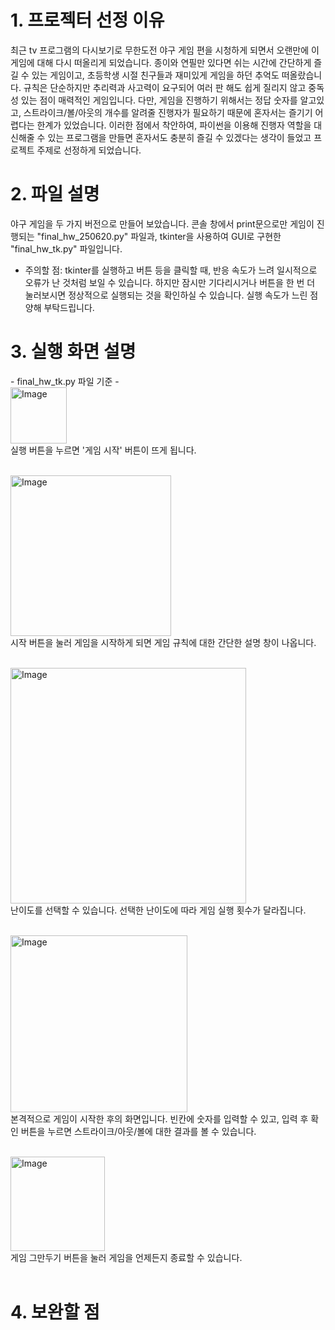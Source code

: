 # 1. 프로젝터 선정 이유
   최근 tv 프로그램의 다시보기로 무한도전 야구 게임 편을 시청하게 되면서 오랜만에 이 게임에 대해 다시 떠올리게 되었습니다. 종이와 연필만 있다면 쉬는 시간에 간단하게 즐길 수 있는 게임이고, 초등학생 시절 친구들과 재미있게 게임을 하던 추억도 떠올랐습니다.
   규칙은 단순하지만 추리력과 사고력이 요구되어 여러 판 해도 쉽게 질리지 않고 중독성 있는 점이 매력적인 게임입니다. 다만, 게임을 진행하기 위해서는 정답 숫자를 알고있고, 스트라이크/볼/아웃의 개수를 알려줄 진행자가 필요하기 때문에 혼자서는 즐기기 어렵다는 한계가 있었습니다. 이러한 점에서 착안하여, 파이썬을 이용해 진행자 역할을 대신해줄 수 있는 프로그램을 만들면 혼자서도 충분히 즐길 수 있겠다는 생각이 들었고 프로젝트 주제로 선정하게 되었습니다.
   
# 2. 파일 설명
 야구 게임을 두 가지 버전으로 만들어 보았습니다. 콘솔 창에서 print문으로만 게임이 진행되는 "final_hw_250620.py" 파일과, tkinter을 사용하여 GUI로 구현한 "final_hw_tk.py" 파일입니다.
 
 * 주의할 점: tkinter를 실행하고 버튼 등을 클릭할 때, 반응 속도가 느려 일시적으로 오류가 난 것처럼 보일 수 있습니다. 하지만 잠시만 기다리시거나 버튼을 한 번 더 눌러보시면 정상적으로 실행되는 것을 확인하실 수 있습니다. 실행 속도가 느린 점 양해 부탁드립니다.

# 3. 실행 화면 설명
\- final_hw_tk.py 파일 기준 - <br />
<img width="90" alt="Image" src="https://github.com/user-attachments/assets/0e1caaff-f83f-4a0a-955a-a92e9f0152b1" /><br />
실행 버튼을 누르면 '게임 시작' 버튼이 뜨게 됩니다.<br /><br />

<img width="257" alt="Image" src="https://github.com/user-attachments/assets/bbef0d65-1f14-4b13-a7f9-3ff63a4c9526" /><br />
시작 버튼을 눌러 게임을 시작하게 되면 게임 규칙에 대한 간단한 설명 창이 나옵니다.<br /><br />

<img width="377" alt="Image" src="https://github.com/user-attachments/assets/03f66f78-a971-49f6-a9c3-9c8d1b9a7f1f" /><br />
난이도를 선택할 수 있습니다. 선택한 난이도에 따라 게임 실행 횟수가 달라집니다.<br /><br />

<img width="283" alt="Image" src="https://github.com/user-attachments/assets/741049e4-edc2-402c-89b5-6b4c4375fbee" /><br />
본격적으로 게임이 시작한 후의 화면입니다. 빈칸에 숫자를 입력할 수 있고, 입력 후 확인 버튼을 누르면 스트라이크/아웃/볼에 대한 결과를 볼 수 있습니다.<br /><br />

<img width="151" alt="Image" src="https://github.com/user-attachments/assets/316e1a9e-5705-485f-a6eb-9120f60acb2a" /><br />
게임 그만두기 버튼을 눌러 게임을 언제든지 종료할 수 있습니다.<br /><br />



# 4. 보완할 점
